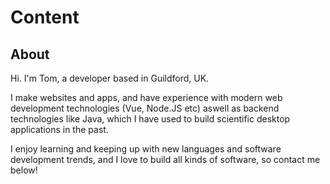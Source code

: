 # Content

## About
Hi. I'm Tom, a developer based in Guildford, UK.

I make websites and apps, and have experience with modern web development technologies (Vue, Node.JS etc) aswell as backend technologies like Java, which I have used to build scientific desktop applications in the past.

I enjoy learning and keeping up with new languages and software development trends, and I love to build all kinds of software, so contact me below!